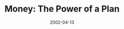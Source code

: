 ---
layout: music 
title: "Money: The Power of a Plan"
series: "Handle with Care"
date: 2002-04-13 
description: "Take a look at several powerful forces that we need to handle with care.  "
audio: "http://s3.amazonaws.com/crossroadsaudiomessages/Power_of_a_Plan.mp3"
audio-duration: "38:58"
src: "http://www.crossroads.net/players/media/mediumHz/DefaultVideoImage.jpg"
---